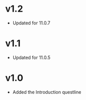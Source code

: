 # v1.2

- Updated for 11.0.7

# v1.1

- Updated for 11.0.5

# v1.0

- Added the Introduction questline
